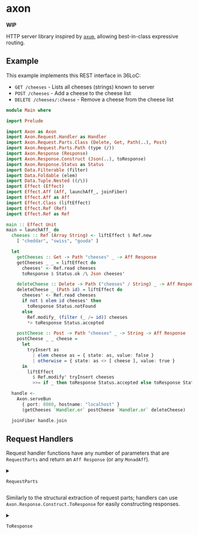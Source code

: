 # axon

**WIP**

HTTP server library inspired by [`axum`](https://docs.rs/latest/axum), allowing best-in-class
expressive routing.

## Example

This example implements this REST interface in 36LoC:

- `GET /cheeses` - Lists all cheeses (strings) known to server
- `POST /cheeses` - Add a cheese to the cheese list
- `DELETE /cheeses/:cheese` - Remove a cheese from the cheese list

```purs
module Main where

import Prelude

import Axon as Axon
import Axon.Request.Handler as Handler
import Axon.Request.Parts.Class (Delete, Get, Path(..), Post)
import Axon.Request.Parts.Path (type (/))
import Axon.Response (Response)
import Axon.Response.Construct (Json(..), toResponse)
import Axon.Response.Status as Status
import Data.Filterable (filter)
import Data.Foldable (elem)
import Data.Tuple.Nested ((/\))
import Effect (Effect)
import Effect.Aff (Aff, launchAff_, joinFiber)
import Effect.Aff as Aff
import Effect.Class (liftEffect)
import Effect.Ref (Ref)
import Effect.Ref as Ref

main :: Effect Unit
main = launchAff_ do
  cheeses :: Ref (Array String) <- liftEffect $ Ref.new
    [ "cheddar", "swiss", "gouda" ]

  let
    getCheeses :: Get -> Path "cheeses" _ -> Aff Response
    getCheeses _ _ = liftEffect do
      cheeses' <- Ref.read cheeses
      toResponse $ Status.ok /\ Json cheeses'

    deleteCheese :: Delete -> Path ("cheeses" / String) _ -> Aff Response
    deleteCheese _ (Path id) = liftEffect do
      cheeses' <- Ref.read cheeses
      if not $ elem id cheeses' then
        toResponse Status.notFound
      else
        Ref.modify_ (filter (_ /= id)) cheeses
        *> toResponse Status.accepted

    postCheese :: Post -> Path "cheeses" _ -> String -> Aff Response
    postCheese _ _ cheese =
      let
        tryInsert as
          | elem cheese as = { state: as, value: false }
          | otherwise = { state: as <> [ cheese ], value: true }
      in
        liftEffect
          $ Ref.modify' tryInsert cheeses
          >>= if _ then toResponse Status.accepted else toResponse Status.conflict

  handle <-
    Axon.serveBun
      { port: 8080, hostname: "localhost" }
      (getCheeses `Handler.or` postCheese `Handler.or` deleteCheese)

  joinFiber handle.join
```

## Request Handlers

Request handler functions have any number of parameters that are `RequestParts` and return an `Aff Response` (or any `MonadAff`).

<details>
<summary>

`RequestParts`

</summary>

- `Request`
  - Always succeeds; provides the entire request
- **Combinators**
  - `Unit`
    - Always succeeds
  - `a /\ b`
    - Tuple of `a` and `b`, where `a` and `b` are `RequestParts`.
  - `Maybe a`
    - `a` must be `RequestParts`. If `a` can't be extracted, the handler will still succeed and this will be `Nothing`. If `a` was extracted, it's wrapped in `Just`.
  - `Either a b`
    - `a` and `b` must be `RequestParts`. Succeeds if either `a` or `b` succeeds (preferring `a`). Fails if both fail.
- **Body**
  - `String`
    - succeeds when request has a non-empty body that is valid UTF-8
  - `Json a`
    - succeeds when request has a `String` body (see above) that can be parsed into `a` using `DecodeJson`.
  - `Buffer`
    - succeeds when request has a nonempty body.
  - `Stream`
    - succeeds when request has a nonempty body.
- **Headers**
  - `Header a`
    - `a` must be `TypedHeader` from `Axon.Header.Typed`. Allows statically (ex. `ContentType Type.MIME.Json`) or dynamically (ex. `ContentType String`) matching request headers.
  - `HeaderMap`
    - All headers provided in the request
- **Path**
  - `Path a c`
    - Statically match the path of the request, and extract parameters. See `Axon.Request.Parts.Path`. (TODO: this feels too magical, maybe follow axum's prior art of baking paths into the router declaration?)
- **Method** - `Get` - `Post` - `Put` - `Patch` - `Delete` - `Options` - `Connect` - `Trace`
</details>

Similarly to the structural extraction of request parts; handlers can use `Axon.Response.Construct.ToResponse` for easily constructing responses.

<details>
<summary>

`ToResponse`

</summary>

- **Combinators**
  - `Status /\ a`
    - Special case to make sure any `Status` in a tuple will take priority over any default statuses within. TODO: This case (overlapping with `a /\ b` requires the class to be "sealed" in an instance chain. Want a clean way around this so consumers can implement `ToResponse`.)
  - `a /\ b`
    - Merges `toResponse a` and `toResponse b`, using `b` on conflicts
- **Status**
  - `Axon.Response.Status.Status`
- **Body**
  - `Axon.Response.Body.Body`
  - `String`
  - `Node.Buffer.Buffer`
  - `Node.Stream.Readable a` (for all `a`)
  - `Axon.Response.Construct.Json a`
    - `a` must be `EncodeJson`. This will set the body to `a` stringified, and set `Content-Type` to `application/json`.
- **Headers**
  - `ToResponse` is implemented for all implementors of `TypedHeader`
  - TODO: `Map String String`
  </details>
